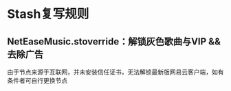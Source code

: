 #  Stash复写规则

## NetEaseMusic.stoverride：解锁灰色歌曲与VIP && 去除广告
由于节点来源于互联网，并未安装信任证书，无法解锁最新版网易云客户端，如有条件者可自行更换节点
